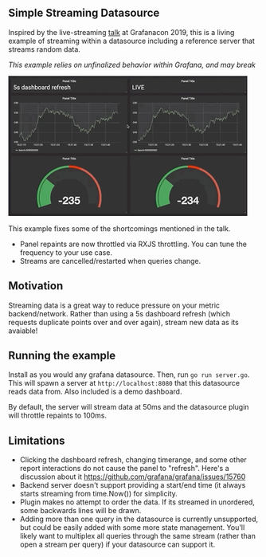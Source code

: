 ## Simple Streaming Datasource

Inspired by the live-streaming [talk](https://www.youtube.com/watch?v=bPrDTvlNIj8&feature=youtu.be&t=4754) at Grafanacon 2019, this is a living example of streaming within a datasource including a reference server that streams random data.

_This example relies on unfinalized behavior within Grafana, and may break_

![live streaming dashboard animation](/livedata.gif "live streaming dashboard")

This example fixes some of the shortcomings mentioned in the talk.

* Panel repaints are now throttled via RXJS throttling. You can tune the frequency to your use case.
* Streams are cancelled/restarted when queries change.

## Motivation
Streaming data is a great way to reduce pressure on your metric backend/network. Rather than using a 5s dashboard refresh (which requests duplicate points over and over again), stream new data as its avaiable!

## Running the example

Install as you would any grafana datasource. Then, run `go run server.go`. This will spawn a server at `http://localhost:8080` that this datasource reads data from. Also included is a demo dashboard.

By default, the server will stream data at 50ms and the datasource plugin will throttle repaints to 100ms.

## Limitations

* Clicking the dashboard refresh, changing timerange, and some other report interactions do not cause the panel to "refresh". Here's a discussion about it https://github.com/grafana/grafana/issues/15760
* Backend server doesn't support providing a start/end time (it always starts streaming from time.Now()) for simplicity.
* Plugin makes no attempt to order the data. If its streamed in unordered, some backwards lines will be drawn.
* Adding more than one query in the datasource is currently unsupported, but could be easily added with some more state management. You'll likely want to multiplex all queries through the same stream (rather than open a stream per query) if your datasource can support it.
